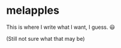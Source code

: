 # melapples

This is where I write what I want, I guess. :smiley:

(Still not sure what that may be)


